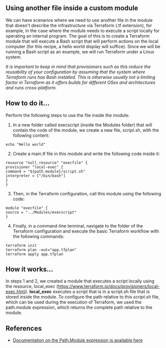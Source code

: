## Using another file inside a custom module

We can have scenarios where we need to use another file in the module that doesn't describe the infrastructure via Terraform (.tf extension), for example, in the case where the module needs to execute a script locally for operating an internal program.
The goal of this is to create a Terraform module that will execute a Bash script that will perform actions on the local computer (for this recipe, a hello world display will suffice).
Since we will be running a Bash script as an example, we will run Terraform under a Linux system.

*It is important to keep in mind that provisioners such as this reduce the reusability of your configuration by assuming that the system where
Terraform runs has Bash installed. This is otherwise usually not a limiting factor in Terraform as it offers builds for different OSes and architectures and runs cross-platform.*

## How to do it…
Perform the following steps to use the file inside the module:
1. In a new folder called execscript (inside the Modules folder) that will contain the code of the module, we create a new file, script.sh, with the following content:

```
echo "Hello world"
```
2. Create a main.tf file in this module and write the following code inside it:
```
resource "null_resource" "execfile" {
provisioner "local-exec" {
command = "${path.module}/script.sh"
interpreter = ["/bin/bash"]
}
}
```
3. Then, in the Terraform configuration, call this module using the following code:
```
module "execfile" {
source = "../Modules/execscript"
}
```
4. Finally, in a command-line terminal, navigate to the folder of the Terraform configuration and execute the basic Terraform workflow with the following commands:
```
terraform init
terraform plan -out="app.tfplan"
terraform apply app.tfplan
```
## How it works…
In steps 1 and 2, we created a module that executes a script locally using the resource, local_exec (https://www.terraform.io/docs/provisioners/local-exec.html). **local_exec** executes a script that is in a script.sh file that is stored inside the module. To configure the path relative to this *script.sh* file, which can be used during the execution of Terraform, we used the path.module expression, which returns the complete path relative to the module.


## References
- [Documentation on the Path.Module expression is available here](https://www.terraform.io/configuration/expressions#references-to-named-values)

